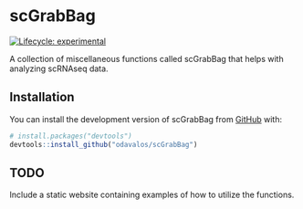 # scGrabBag

<!-- badges: start -->

[![Lifecycle: experimental](https://img.shields.io/badge/lifecycle-experimental-orange.svg)](https://lifecycle.r-lib.org/articles/stages.html#experimental)

<!-- badges: end -->

A collection of miscellaneous functions called scGrabBag that helps with analyzing scRNAseq data.

## Installation

You can install the development version of scGrabBag from [GitHub](https://github.com/) with:

``` r
# install.packages("devtools")
devtools::install_github("odavalos/scGrabBag")
```

##  TODO

Include a static website containing examples of how to utilize the functions.
